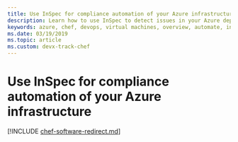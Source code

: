 ```yaml
---
title: Use InSpec for compliance automation of your Azure infrastructure
description: Learn how to use InSpec to detect issues in your Azure deployments
keywords: azure, chef, devops, virtual machines, overview, automate, inspec
ms.date: 03/19/2019
ms.topic: article
ms.custom: devx-track-chef
---
```


# Use InSpec for compliance automation of your Azure infrastructure

[!INCLUDE [chef-software-redirect.md](chef-software-redirect.md)]